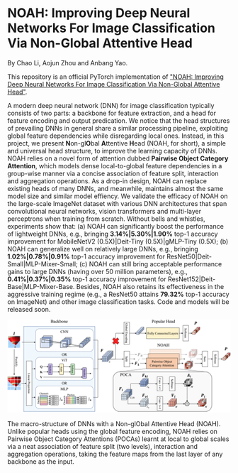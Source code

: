 # NOAH: Improving Deep Neural Networks For Image Classification Via Non-Global Attentive Head
By Chao Li, Aojun Zhou and Anbang Yao.

This repository is an official PyTorch implementation of ["NOAH: Improving Deep Neural Networks For Image Classification Via Non-Global Attentive Head"](https://arxiv.org/abs/xxxx.xxxxx). 

A modern deep neural network (DNN) for image classification typically consists of two parts: a backbone for feature extraction, and a head for feature encoding and output predication. We notice that the head structures of prevailing DNNs in general share a similar processing pipeline, exploiting global feature dependencies while disregarding local ones. Instead, in this project, we present **N**on-gl**O**bal **A**ttentive **H**ead (NOAH, for short), a simple and universal head structure, to improve the learning capacity of DNNs. NOAH relies on a novel form of attention dubbed **Pairwise Object Category Attention**, which models dense local-to-global feature dependencies in a group-wise manner via a concise association of feature split, interaction and aggregation operations. As a drop-in design, NOAH can replace existing heads of many DNNs, and meanwhile, maintains almost the same model size and similar model effiency. We validate the efficacy of NOAH on the large-scale ImageNet dataset with various DNN architectures that span convolutional neural networks, vision transformers and multi-layer perceptrons when training from scratch. Without bells and whistles, experiments show that: (a) NOAH can significantly boost the performance of lightweight DNNs, e.g., bringing **3.14%|5.30%|1.90%** top-1 accuracy improvement for MobileNetV2 (0.5X)|Deit-Tiny (0.5X)|gMLP-Tiny (0.5X); (b) NOAH can generalize well on relatively large DNNs, e.g., bringing **1.02%|0.78%|0.91%** top-1 accuracy improvement for ResNet50|Deit-Small|MLP-Mixer-Small; (c) NOAH can still bring acceptable performance gains to large DNNs (having over 50 million parameters), e.g., **0.41%|0.37%|0.35%** top-1 accuracy improvement for ResNet152|Deit-Base|MLP-Mixer-Base. Besides, NOAH also retains its effectiveness in the aggressive training regime (e.g., a ResNet50 attains **79.32%** top-1 accuracy on ImageNet) and other image classification tasks. Code and models will be released soon.

<p align="center"><img src="fig/noah_architecture.png" width="800" /></p>
The macro-structure of DNNs with a Non-glObal Attentive Head (NOAH). Unlike popular heads using the global feature encoding, NOAH relies on Pairwise Object Category Attentions (POCAs) learnt at local to global scales via a neat association of feature split (two levels), interaction and aggregation operations, taking the feature maps from the last layer of any backbone as the input.
